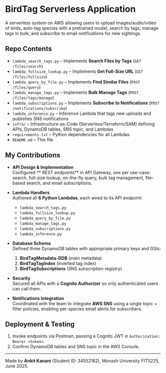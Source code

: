 # BirdTag Serverless Application

A serverless system on AWS allowing users to upload images/audio/video of birds, auto-tag species with a pretrained model, search by tags, manage tags in bulk, and subscribe to email notifications for new sightings.

## Repo Contents

- `lambda_search_tags.py`           – Implements **Search Files by Tags** (`GET /files/search`)
- `lambda_fullsize_lookup.py`       – Implements **Get Full-Size URL** (`GET /files/fullsize`)
- `lambda_query_by_file.py`         – Implements **Find Similar Files** (`POST /files/query`)
- `lambda_manage_tags.py`           – Implements **Bulk Manage Tags** (`POST /files/tags/manage`)
- `lambda_subscriptions.py`         – Implements **Subscribe to Notifications** (`POST /notifications/subscribe`)
- `lambda_inference.py`             – Inference Lambda that tags new uploads and publishes SNS notifications
- `infra/`                          – Infrastructure-as-Code (Serverless/Terraform/SAM) defining APIs, DynamoDB tables, SNS topic, and Lambdas
- `requirements.txt`                – Python dependencies for all Lambdas
- `README.md`                       – This file

## My Contributions

- **API Design & Implementation**  
  Configured ** REST endpoints** in API Gateway, one per use-case: search, full-size lookup, on-the-fly query, bulk tag management, file-based search, and email subscriptions.

- **Lambda Handlers**  
  Authored all **6 Python Lambdas**, each wired to its API endpoint:
  - `lambda_search_tags.py`
  - `lambda_fullsize_lookup.py`
  - `lambda_query_by_file.py`
  - `lambda_manage_tags.py`
  - `lambda_subscriptions.py`
  - `lambda_inference.py`

- **Database Schema**  
  Defined three DynamoDB tables with appropriate primary keys and GSIs:
  1. **BirdTagMetadata-DDB** (main metadata)
  2. **BirdTagTagIndex** (inverted tag index)
  3. **BirdTagSubscriptions** (SNS subscription registry)

- **Security**  
  Secured all APIs with a **Cognito Authorizer** so only authenticated users can call them.

- **Notifications Integration**  
  Coordinated with the team to integrate **AWS SNS** using a single topic + filter policies, enabling per-species email alerts for subscribers.

## Deployment & Testing

1. Invoke endpoints via Postman, passing a Cognito JWT in `Authorization: Bearer <token>`.
4. Confirm DynamoDB tables and SNS topic in the AWS Console.

---

Made by **Ankit Kanani** (Student ID: 34552162), Monash University FIT5225, June 2025.  